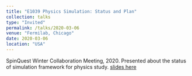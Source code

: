 ```yaml
---
title: "E1039 Physics Simulation: Status and Plan"
collection: talks
type: "Invited"
permalink: /talks/2020-03-06
venue: "Fermilab, Chicago"
date: 2020-03-06
location: "USA"
---
```


SpinQuest Winter Collaboration Meeting, 2020. Presented about the status of simulation framework for physics study. [slides here](https://abinashpun.github.io/files/winter_collab_2020_part1.pdf)

<!--
[More information here](https://meetings.aps.org/Meeting/DNP20/Session/EM.7)
--->
